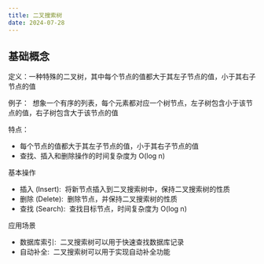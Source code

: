```yaml
---
title: 二叉搜索树
date: 2024-07-28
---
```

## 基础概念

定义：一种特殊的二叉树，其中每个节点的值都大于其左子节点的值，小于其右子节点的值

例子：  想象一个有序的列表，每个元素都对应一个树节点，左子树包含小于该节点的值，右子树包含大于该节点的值

特点：

- 每个节点的值都大于其左子节点的值，小于其右子节点的值
- 查找、插入和删除操作的时间复杂度为 O(log n)

基本操作

- 插入 (Insert):  将新节点插入到二叉搜索树中，保持二叉搜索树的性质
- 删除 (Delete):  删除节点，并保持二叉搜索树的性质
- 查找 (Search):  查找目标节点，时间复杂度为 O(log n)

应用场景

- 数据库索引:  二叉搜索树可以用于快速查找数据库记录
- 自动补全:  二叉搜索树可以用于实现自动补全功能
